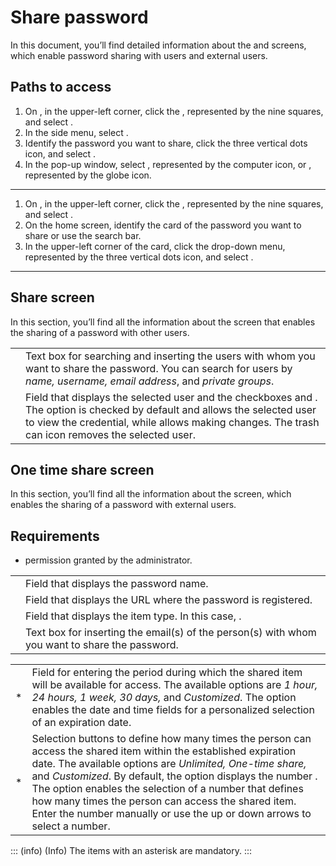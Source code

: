 # Share password 

In this document, you’ll find detailed information about the  and  screens, which enable password sharing with  users and external  users.

## Paths to access

1. On , in the upper-left corner, click the , represented by the nine squares, and select .
2. In the side menu, select .
3. Identify the password you want to share, click the three vertical dots icon, and select .
4. In the pop-up window, select , represented by the computer icon, or , represented by the globe icon.

---

1. On , in the upper-left corner, click the , represented by the nine squares, and select .
2. On the home screen, identify the card of the password you want to share or use the search bar.
3. In the upper-left corner of the card, click the drop-down menu, represented by the three vertical dots icon, and select .

---

## Share screen

In this section, you’ll find all the information about the  screen that enables the sharing of a password with other  users.

| | |
| ------ | ------ |
|       | Text box for searching and inserting the users with whom you want to share the password. You can search for users by *name, username, email address*, and *private groups*.     |
|  | Field that displays the selected user and the checkboxes  and . The option  is checked by default and allows the selected user to view the credential, while  allows making changes. The trash can icon removes the selected user. |

## One time share screen

In this section, you’ll find all the information about the  screen, which enables the sharing of a password with external  users.

## Requirements

*  permission granted by the  administrator.

| | |
| ------ | ------ |
| | Field that displays the password name.|
| | Field that displays the URL where the password is registered.|
| | Field that displays the item type. In this case, .|
| | Text box for inserting the email(s) of the person(s) with whom you want to share the password.|



| | |
| ------ | ------ |
| *   | Field for entering the period during which the shared item will be available for access. The available options are *1 hour, 24 hours, 1 week, 30 days,* and *Customized*. The  option enables the date and time fields for a personalized selection of an expiration date. |
| *    | Selection buttons to define how many times the person can access the shared item within the established expiration date. The available options are *Unlimited, One-time share,* and *Customized*. By default, the  option displays the number . The  option enables the selection of a number that defines how many times the person can access the shared item. Enter the number manually or use the up or down arrows to select a number. |

::: (info) (Info)
The items with an asterisk are mandatory.
:::